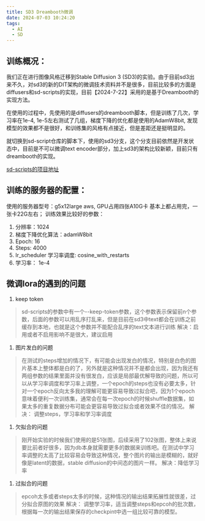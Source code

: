 ```yaml
---
title: SD3 Dreambooth微调
date: 2024-07-03 10:24:20
tags: 
  - AI
  - SD
---
```



## 训练概况：

我们正在进行图像风格迁移到Stable Diffusion 3 (SD3)的实验。由于目前sd3出来不久，对sd3的新的DIT架构的微调技术资料并不是很多，目前比较多的方面是diffusers和sd-scripts的实现，目前【2024-7-22】采用的是基于Dreambooth的实现方法。

在使用的过程中，先使用的是diffusers的dreambooth脚本，但是训练了几次，学习率在1e-4, 1e-5左右测试了几组，梯度下降的优化都是使用的AdamW8bit, 发现模型的效果都不是很好，和训练集的风格有点接近，但是差距还是挺明显的。

就切换到sd-script仓库的脚本下，使用的sd3分支，这个分支目前依然是开发状态中，目前是不可以微调text encoder部分，加上sd3的架构比较新颖，目前只有dreambooth的实现。


[sd-scripts的项目地址](https://github.com/kohya-ss/sd-scripts)


## 训练的服务器的配置：
使用的服务器型号：g5x12large aws, GPU占用四张A10G卡 基本上都占用完，一张卡22G左右；
训练效果比较好的参数： 
1. 分辨率：1024
2. 梯度下降优化算法：adamW8bit
3. Epoch: 16
4. Steps: 4000
5. lr_scheduler 学习率调度: cosine_with_restarts
6. 学习率： 1e-4


## 微调lora的遇到的问题

1. keep token
> sd-scripts的参数中有一个--keep-token参数，这个参数表示保留前n个参数，后面的参数可以用乱序打乱来，但是目前在sd3中text都会在训练之前缓存到本地，也就是这个参数并不能配合乱序的text文本进行训练
> 解决：启用或者不启用影响不是很大，建议启用

1. 图片发白的问题
> 在测试的steps增加的情况下，有可能会出现发白的情况，特别是白色的图片基本上整体都是白的了，另外就是这种情况并不是都会出现，因为我还有两组参数的结果里面并没有很发白，应该是局部最优解导致的问题，所以可以从学习率调度和学习率上调整，一个epoch的steps也没有必要太多，针对一个epoch反向太多我的理解可能更容易导致过拟合吧，因为1个epoch意味着便利一次训练集，通常会在每一次epoch的时候shuffle数据集，如果太多的重复数据分布可能会更容易导致过拟合或者效果不佳的情况。
> 解决： 调整steps，学习率和学习率调度

1. 欠拟合的问题
> 刚开始实验的时候我们使用的是51张图，后续采用了102张图，整体上来说要比前者好很多，因为db本身就需要更多的数据来训练吧。在测试中学习率调整的太高了比较容易会导致这种情况，整个图片的输出是模糊的，就好像是latent的数据，stable diffusion的中间态的图片一样。
> 解决：降低学习率

1. 过拟合的问题
> epcoh太多或者steps太多的时候，这种情况的输出结果拓展性就很差，过分拟合原图的效果
> 解决： 调整学习率，适当调整steps和epcoh的批次数，根据每一次的输出结果保存的checkpint中选一组比较可靠的模型。
